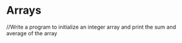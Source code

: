 # Arrays
//Write a program to initialize an integer array and print the sum and average of the array

